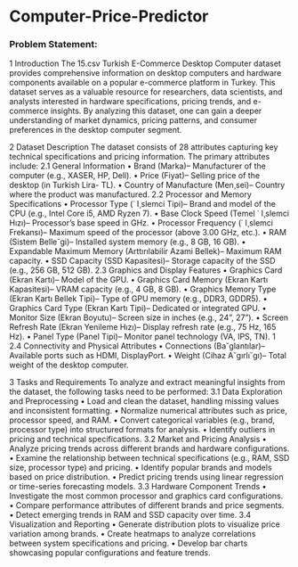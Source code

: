 # Computer-Price-Predictor

### Problem Statement:

 1 Introduction
 The 15.csv Turkish E-Commerce Desktop Computer dataset provides comprehensive information
 on desktop computers and hardware components available on a popular e-commerce platform in Turkey.
 This dataset serves as a valuable resource for researchers, data scientists, and analysts interested in
 hardware specifications, pricing trends, and e-commerce insights. By analyzing this dataset, one can gain
 a deeper understanding of market dynamics, pricing patterns, and consumer preferences in the desktop
 computer segment.


 2 Dataset Description
 The dataset consists of 28 attributes capturing key technical specifications and pricing information.
 The primary attributes include:
 2.1 General Information
 • Brand (Marka)– Manufacturer of the computer (e.g., XASER, HP, Dell).
 • Price (Fiyat)– Selling price of the desktop (in Turkish Lira- TL).
 • Country of Manufacture (Men¸sei)– Country where the product was manufactured.
 2.2 Processor and Memory Specifications
 • Processor Type (˙ I¸slemci Tipi)– Brand and model of the CPU (e.g., Intel Core i5, AMD Ryzen
 7).
 • Base Clock Speed (Temel ˙ I¸slemci Hızı)– Processor’s base speed in GHz.
 • Processor Frequency (˙ I¸slemci Frekansı)– Maximum speed of the processor (above 3.00 GHz,
 etc.).
 • RAM (Sistem Belle˘gi)– Installed system memory (e.g., 8 GB, 16 GB).
 • Expandable Maximum Memory (Arttırılabilir Azami Bellek)– Maximum RAM capacity.
 • SSD Capacity (SSD Kapasitesi)– Storage capacity of the SSD (e.g., 256 GB, 512 GB).
 2.3 Graphics and Display Features
 • Graphics Card (Ekran Kartı)– Model of the GPU.
 • Graphics Card Memory (Ekran Kartı Kapasitesi)– VRAM capacity (e.g., 4 GB, 8 GB).
 • Graphics Memory Type (Ekran Kartı Bellek Tipi)– Type of GPU memory (e.g., DDR3,
 GDDR5).
 • Graphics Card Type (Ekran Kartı Tipi)– Dedicated or integrated GPU.
 • Monitor Size (Ekran Boyutu)– Screen size in inches (e.g., 24”, 27”).
 • Screen Refresh Rate (Ekran Yenileme Hızı)– Display refresh rate (e.g., 75 Hz, 165 Hz).
 • Panel Type (Panel Tipi)– Monitor panel technology (VA, IPS, TN).
 1
2.4 Connectivity and Physical Attributes
 • Connections (Ba˘glantılar)– Available ports such as HDMI, DisplayPort.
 • Weight (Cihaz A˘gırlı˘gı)– Total weight of the desktop computer.

 
 3 Tasks and Requirements
 To analyze and extract meaningful insights from the dataset, the following tasks need to be performed:
 3.1 Data Exploration and Preprocessing
 • Load and clean the dataset, handling missing values and inconsistent formatting.
 • Normalize numerical attributes such as price, processor speed, and RAM.
 • Convert categorical variables (e.g., brand, processor type) into structured formats for analysis.
 • Identify outliers in pricing and technical specifications.
 3.2 Market and Pricing Analysis
 • Analyze pricing trends across different brands and hardware configurations.
 • Examine the relationship between technical specifications (e.g., RAM, SSD size, processor type)
 and pricing.
 • Identify popular brands and models based on price distribution.
 • Predict pricing trends using linear regression or time-series forecasting models.
 3.3 Hardware Component Trends
 • Investigate the most common processor and graphics card configurations.
 • Compare performance attributes of different brands and price segments.
 • Detect emerging trends in RAM and SSD capacity over time.
 3.4 Visualization and Reporting
 • Generate distribution plots to visualize price variation among brands.
 • Create heatmaps to analyze correlations between system specifications and pricing.
 • Develop bar charts showcasing popular configurations and feature trends.
